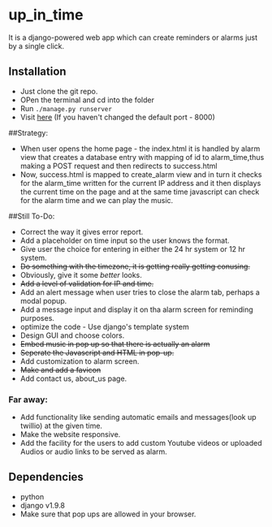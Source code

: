 # up_in_time
It is a django-powered web app which can create reminders or alarms just by a single click.

## Installation
* Just clone the git repo.
* OPen the terminal and cd into the folder 
* Run ```./manage.py runserver```
* Visit [here](http://127.0.0.1:8000/alarm/) (If you haven't changed the default port - 8000)

##Strategy:
* When user opens the home page - the index.html it is handled by alarm view that creates a database entry with mapping of id to alarm_time,thus making a POST request and then redirects to success.html
* Now, success.html is mapped to create_alarm view and in turn it checks for the alarm_time written for the current IP address and it then displays the current time on the page and at the same time javascript can check for the alarm time and we can play the music.

##Still To-Do:

* Correct the way it gives error report.
* Add a placeholder on time input so the user knows the format.
* Give user the choice for entering in either the 24 hr system or 12 hr system.
* ~~Do something with the timezone, it is getting really getting conusing.~~
* Obviously, give it some *better* looks.
* ~~Add a level of validation for IP and time.~~
* Add an alert message when user tries to close the alarm tab, perhaps a modal popup.
* Add a message input and display it on tha alarm screen for reminding purposes.
* optimize the code - Use django's template system
* Design GUI and choose colors.
* ~~Embed music in pop up so that there is actually an alarm~~
* ~~Seperate the Javascript and HTML in pop-up.~~
* Add customization to alarm screen.
* ~~Make and add a favicon~~
* Add contact us, about_us page.
	
### Far away:
* Add functionality like sending automatic emails and messages(look up twillio) at the given time.
* Make the website responsive.
* Add the facility for the users to add custom Youtube videos or uploaded Audios or audio links to be served as alarm.

## Dependencies

* python
* django v1.9.8
* Make sure that pop ups are allowed in your browser.


